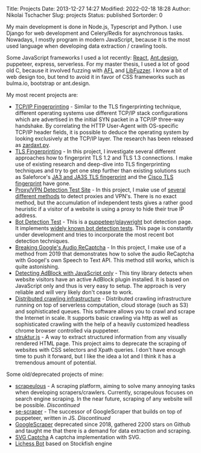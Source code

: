 Title: Projects
Date: 2013-12-27 14:27
Modified: 2022-02-18 18:28
Author: Nikolai Tschacher
Slug: projects
Status: published
Sortorder: 0

My main development is done in Node.js, Typescript and Python. I use Django for web development and Celery/Redis for asynchronous tasks. Nowadays, I mostly program in modern JavaScript, because it is the most used language when developing data extraction / crawling tools.

Some JavaScript frameworks I used a lot recently: [React](https://reactjs.org/), [Ant.design](https://ant.design/), puppeteer, express, serverless. For my master thesis, I used a lot of good old C, because it involved fuzzing with [AFL](https://github.com/google/AFL) and [LibFuzzer](https://llvm.org/docs/LibFuzzer.html). I know a bit of web design too, but tend to avoid it in favor of CSS frameworks such as bulma.io, bootstrap or ant.design.

My most recent projects are:

- [TCP/IP Fingerprinting](https://incolumitas.com/pages/TCP-IP-Fingerprint/) - Similar to the TLS fingerprinting technique, different operating systems use different TCP/IP stack configurations which are advertised in the initial SYN packet in a TCP/IP three-way handshake. By correlating the HTTP User-Agent with OS-specific TCP/IP header fields, it is possible to deduce the operating system by looking exclusively at the TCP/IP layer. The research has been released as [zardaxt.py](https://github.com/NikolaiT/zardaxt).
- [TLS Fingerprinting](https://incolumitas.com/pages/TLS-Fingerprint/) - In this project, I investigate several different approaches how to fingerprint TLS 1.2 and TLS 1.3 connections. I make use of existing research and deep-dive into TLS fingerprinting techniques and try to get one step further than existing solutions such as Saleforce's [JA3 and JA3S TLS fingerprint](https://github.com/salesforce/ja3) and the [Cisco TLS fingerprint](https://github.com/cisco/joy) have gone.
- [Proxy/VPN Detection Test Site](https://bot.incolumitas.com/proxy_detect.html) - In this project, I make use of [several different methods](https://incolumitas.com/2021/10/16/7-different-ways-to-detect-proxies/) to detect proxies and VPN's. There is no exact method, but the accumulation of independent tests gives a rather good heuristic if a visitor of a website is using a proxy to hide their true IP address.
- [Bot Detection Test](https://bot.incolumitas.com) - This is a [puppeteer](https://github.com/puppeteer/puppeteer)/[playwright](https://github.com/microsoft/playwright) bot detection page. It implements [widely known bot detection tests](https://github.com/berstend/puppeteer-extra/tree/master/packages/puppeteer-extra-plugin-stealth). This page is constantly under development and tries to incorporate the most recent bot detection techniques.
- [Breaking Google's Audio ReCaptcha](https://github.com/NikolaiT/uncaptcha3) - In this project, I make use of a method from 2019 that demonstrates how to solve the audio ReCaptcha with Googel's own Speech to Text API. This method still works, which is quite astonishing.
- [Detecting AdBlock with JavaScript only](https://www.npmjs.com/package/adblock-detect-javascript-only) - This tiny library detects when website visitors have an active AdBlock plugin installed. It is based on JavaScript only and thus is very easy to setup. The approach is very reliable and will very likely don't cease to work.
- [Distributed crawling infrastructure](https://github.com/NikolaiT/Crawling-Infrastructure) - Distributed crawling infrastructure running on top of serverless computation, cloud storage (such as S3) and sophisticated queues. This software allows you to crawl and scrape the Internet in scale. It supports basic crawling via http as well as sophisticated crawling with the help of a heavily customized headless chrome browser controlled via puppeteer.
- [struktur.js](https://github.com/NikolaiT/struktur) - A way to extract structured information from any visually rendered HTML page. This project aims to deprecate the scraping of websites with CSS selectors and Xpath queries. I don't have enough time to push it forward, but I like the idea a lot and I think it has a tremendous amount of potential.

Some old/deprecated projects of mine:

- [scrapeulous](https://scrapeulous.com/) - A scraping platform, aiming to solve many annoying tasks when developing scrapers/crawlers. Currently, scrapeulous focuses on search engine scraping. In the near future, scraping of any website will be possible. *Discontinued*
- [se-scraper](https://github.com/NikolaiT/se-scraper) - The successor of GoogleScraper that builds on top of puppeteer, written in JS. *Discontinued*
- [GoogleScraper]({filename}/pages/googlescraper-py.md) deprecated since 2018, gathered 2200 stars on Github and taught me that there is a demand for data extraction and scraping.
- [SVG Captcha]({filename}/pages/svgcaptcha.md) A captcha implementation with SVG.
- [Lichess Bot]({filename}/pages/lichess-bot.md) based on Stockfish engine
